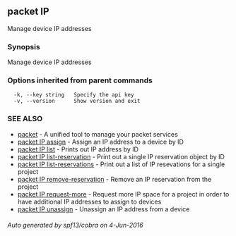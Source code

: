 ## packet IP

Manage device IP addresses

### Synopsis


Manage device IP addresses

### Options inherited from parent commands

```
  -k, --key string   Specify the api key
  -v, --version      Show version and exit
```

### SEE ALSO
* [packet](packet.md)	 - A unified tool to manage your packet services
* [packet IP assign](packet_IP_assign.md)	 - Assign an IP address to a device by ID
* [packet IP list](packet_IP_list.md)	 - Prints out IP address by ID
* [packet IP list-reservation](packet_IP_list-reservation.md)	 - Print out a single IP reservation object by ID
* [packet IP list-reservations](packet_IP_list-reservations.md)	 - Print out a list of IP resevations for a single project
* [packet IP remove-reservation](packet_IP_remove-reservation.md)	 - Remove an IP reservation from the project
* [packet IP request-more](packet_IP_request-more.md)	 - Request more IP space for a project in order to have additional IP addresses to assign to devices
* [packet IP unassign](packet_IP_unassign.md)	 - Unassign an IP address from a device

###### Auto generated by spf13/cobra on 4-Jun-2016
